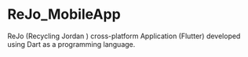 # ReJo_MobileApp
ReJo (Recycling Jordan ) cross-platform Application (Flutter) developed using Dart as a programming language.
